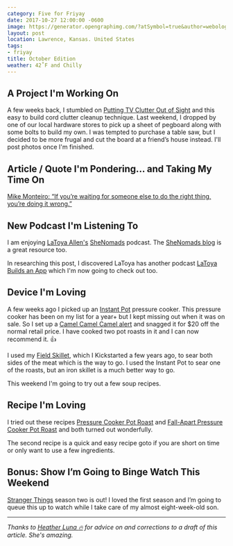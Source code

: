 ```yaml
---
category: Five for Friyay
date: 2017-10-27 12:00:00 -0600
image: https://generator.opengraphimg.com/?atSymbol=true&author=webology&authorSize=text-2xl&tags=friyay&title=October+Edition
layout: post
location: Lawrence, Kansas. United States
tags:
- friyay
title: October Edition
weather: 42˚F and Chilly
---
```


## A Project I'm Working On

A few weeks back, I stumbled on [Putting TV Clutter Out of Sight](https://thomaspark.co/2017/10/putting-tv-clutter-out-of-sight/) and this easy to build cord clutter cleanup technique. Last weekend, I dropped by one of our local hardware stores to pick up a sheet of pegboard along with some bolts to build my own. I was tempted to purchase a table saw, but I decided to be more frugal and cut the board at a friend’s house instead. I'll post photos once I'm finished.

## Article / Quote I'm Pondering... and Taking My Time On

[Mike Monteiro: “If you’re waiting for someone else to do the right thing, you’re doing it wrong.”](https://medium.com/aigadc/mike-monteiro-if-youre-waiting-for-someone-else-to-do-the-right-thing-you-re-doing-it-wrong-8ab2b94d98cf)

## New Podcast I'm Listening To

I am enjoying [LaToya Allen's](https://twitter.com/LAbuildsAnApp) [SheNomads](https://shenomads.com/category/podcast/) podcast. The [SheNomads blog](https://shenomads.com/) is a great resource too. 

In researching this post, I discovered LaToya has another podcast [LaToya Builds an App](https://itunes.apple.com/us/podcast/latoya-builds-an-app/id1289059517?mt=2) which I'm now going to check out too.

## Device I'm Loving

A few weeks ago I picked up an [Instant Pot](https://www.amazon.com/Instant-Pot-Multi-Use-Programmable-Pressure/dp/B00FLYWNYQ?tag={{site.amazon_affiliate_id}}) pressure cooker. This pressure cooker has been on my list for a year+ but I kept missing out when it was on sale. So I set up a [Camel Camel Camel alert](https://camelcamelcamel.com/Instant-Pot-Multi-Use-Programmable-Pressure/product/B00FLYWNYQ) and snagged it for $20 off the normal retail price. I have cooked two pot roasts in it and I can now recommend it. :thumbsup: 

I used my [Field Skillet](https://fieldcompany.com/), which I Kickstarted a few years ago, to sear both sides of the meat which is the way to go. I used the Instant Pot to sear one of the roasts, but an iron skillet is a much better way to go.

This weekend I'm going to try out a few soup recipes.

## Recipe I'm Loving

I tried out these recipes [Pressure Cooker Pot Roast](https://www.pressurecookrecipes.com/pressure-cooker-pot-roast/) and [Fall-Apart Pressure Cooker Pot Roast](http://healinggourmet.com/healthy-recipes/fall-apart-pressure-cooker-pot-roast/) and both turned out wonderfully.

The second recipe is a quick and easy recipe goto if you are short on time or only want to use a few ingredients. 

## Bonus: Show I’m Going to Binge Watch This Weekend

[Stranger Things](https://www.netflix.com/title/80057281) season two is out! I loved the first season and I’m going to queue this up to watch while I take care of my almost eight-week-old son. 

----

*Thanks to [Heather Luna :fire:](https://twitter.com/h34th3r329) for advice on and corrections to a draft of this article. She's amazing.*